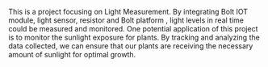 This is a project focusing on Light Measurement. By integrating Bolt IOT module, light sensor, resistor and Bolt platform , light levels in real time could be
measured and monitored. One potential application of this project is to monitor the sunlight exposure for plants. By tracking and analyzing the data collected,
we can ensure that our plants are receiving the necessary amount of sunlight for optimal growth.
